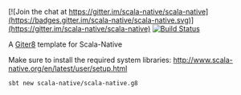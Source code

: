 [![Join the chat at https://gitter.im/scala-native/scala-native](https://badges.gitter.im/scala-native/scala-native.svg)](https://gitter.im/scala-native/scala-native)
[![Build Status](https://travis-ci.org/scala-native/scala-native.g8.svg?branch=master)](https://travis-ci.org/scala-native/scala-native.g8)

A [Giter8](http://www.foundweekends.org/giter8/) template for Scala-Native

Make sure to install the required system libraries: http://www.scala-native.org/en/latest/user/setup.html

```
sbt new scala-native/scala-native.g8
```